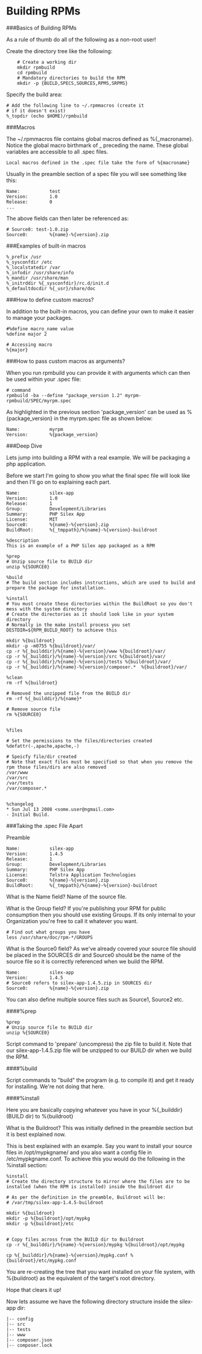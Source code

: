 # Building RPMs

###Basics of Building RPMs

As a rule of thumb do all of the following as a non-root user!

Create the directory tree like the following:
```
    # Create a working dir
    mkdir rpmbuild
    cd rpmbuild
    # Mandatory directories to build the RPM
    mkdir -p {BUILD,SPECS,SOURCES,RPMS,SRPMS}
```

Specify the build area:
```
# Add the following line to ~/.rpmmacros (create it 
# if it doesn't exist)
%_topdir (echo $HOME)/rpmbuild
```

###Macros

The ~/.rpmmacros file contains global macros defined as %{_macroname}. Notice the global macro birthmark of _ preceding the name. These global variables are accessible to all .spec files.

```
Local macros defined in the .spec file take the form of %{macroname}
```

Usually in the preamble section of a spec file you will see something like this:
```
Name:           test
Version:        1.0
Release:        0
...
```

The above fields can then later be referenced as:
```
# Source0: test-1.0.zip
Source0:        %{name}-%{version}.zip
```

###Examples of built-in macros
```
%_prefix /usr
%_sysconfdir /etc
%_localstatedir /var
%_infodir /usr/share/info
%_mandir /usr/share/man
%_initrddir %{_sysconfdir}/rc.d/init.d
%_defaultdocdir %{_usr}/share/doc
```

###How to define custom macros?

In addition to the built-in macros, you can define your own to make it easier to manage your packages.
```
#%define macro_name value
%define major 2

# Accessing macro
%{major}
```

###How to pass custom macros as arguments?

When you run rpmbuild you can provide it with arguments which can then be used within your .spec file:
```
# command
rpmbuild -ba --define "package_version 1.2" myrpm-rpmbuild/SPEC/myrpm.spec
```

As highlighted in the previous section 'package_version' can be used as %{package_version} in the myrpm.spec file as shown below:
```
Name:           myrpm
Version:        %{package_version}
```

###Deep Dive

Lets jump into building a RPM with a real example. We will be packaging a php application.

Before we start I'm going to show you what the final spec file will look like and then I'll go on to explaining each part.

```
Name:           silex-app
Version:        1.0
Release:        1     
Group:          Development/Libraries
Summary:        PHP Silex App   
License:        MIT
Source0:        %{name}-%{version}.zip
BuildRoot:      %{_tmppath}/%{name}-%{version}-buildroot

%description
This is an example of a PHP Silex app packaged as a RPM

%prep
# Unzip source file to BUILD dir
unzip %{SOURCE0}

%build
# The build section includes instructions, which are used to build and prepare the package for installation.

%install
# You must create these directories within the BuildRoot so you don't mess with the system directory
# Create the directories as it should look like in your system directory
# Normally in the make install process you set DESTDIR=${RPM_BUILD_ROOT} to achieve this

mkdir %{buildroot}
mkdir -p -m0755 %{buildroot}/var/
cp -r %{_builddir}/%{name}-%{version}/www %{buildroot}/var/
cp -r %{_builddir}/%{name}-%{version}/src %{buildroot}/var/
cp -r %{_builddir}/%{name}-%{version}/tests %{buildroot}/var/
cp -r %{_builddir}/%{name}-%{version}/composer.*  %{buildroot}/var/

%clean
rm -rf %{buildroot}

# Removed the unzipped file from the BUILD dir
rm -rf %{_builddir}/%{name}*

# Remove source file
rm %{SOURCE0}


%files

# Set the permissions to the files/directories created
%defattr(-,apache,apache,-)

# Speicfy file/dir created
# Note that exact files must be specified so that when you remove the rpm those files/dirs are also removed
/var/www
/var/src
/var/tests
/var/composer.*


%changelog
* Sun Jul 13 2008 <some.user@ngmail.com> 
- Initial Build.
```

###Taking the .spec File Apart

Preamble
```
Name:           silex-app
Version:        1.4.5
Release:        1     
Group:          Development/Libraries
Summary:        PHP Silex App   
License:        Telstra Application Technologies
Source0:        %{name}-%{version}.zip
BuildRoot:      %{_tmppath}/%{name}-%{version}-buildroot
```

What is the Name field? Name of the source file.

What is the Group field? If you're publishing your RPM for public consumption then you should use existing Groups. If its only internal to your Organization you're free to call it whatever you want.
```
# Find out what groups you have
less /usr/share/doc/rpm-*/GROUPS
```

What is the Source0 field? As we've already covered your source file should be placed in the SOURCES dir and Source0 should be the name of the source file so it is correctly referenced when we build the RPM.
```
Name:           silex-app
Version:        1.4.5
# Source0 refers to silex-app-1.4.5.zip in SOURCES dir
Source0:        %{name}-%{version}.zip
```

You can also define multiple source files such as Source1, Source2 etc.

####%prep
```
%prep
# Unzip source file to BUILD dir
unzip %{SOURCE0}
```

Script command to 'prepare' (uncompress) the zip file to build it. Note that our silex-app-1.4.5.zip file will be unzipped to our BUILD dir when we build the RPM.

####%build

Script commands to "build" the program (e.g. to compile it) and get it ready for installing. We're not doing that here.

####%install

Here you are basically copying whatever you have in your %{_builddir} (BUILD dir) to %{buildroot}

What is the Buildroot? This was initially defined in the preamble section but it is best explained now.

This is best explained with an example. Say you want to install your source files in /opt/mypkgname/ and you also want a config file in /etc/mypkgname.conf. To achieve this you would do the following in the %install section:

```
%install
# Create the directory structure to mirror where the files are to be installed (when the RPM is installed) inside the Buildroot dir

# As per the definition in the preamble, Buildroot will be:
# /var/tmp/silex-app-1.4.5-buildroot

mkdir %{buildroot} 
mkdir -p %{buildroot}/opt/mypkg
mkdir -p %{buildroot}/etc


# Copy files across from the BUILD dir to Buildroot
cp -r %{_builddir}/%{name}-%{version}/mypkg %{buildroot}/opt/mypkg

cp %{_builddir}/%{name}-%{version}/mypkg.conf %{buildroot}/etc/mypkg.conf
```

You are re-creating the tree that you want installed on your file system, with %{buildroot} as the equivalent of the target's root directory.

Hope that clears it up!

Now lets assume we have the following directory structure inside the silex-app dir:
```
|-- config
|-- src 
|-- tests      
|-- www
|-- composer.json
|-- composer.lock    
```